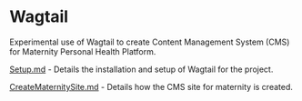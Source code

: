# Wagtail
Experimental use of Wagtail to create Content Management System (CMS) for Maternity Personal Health Platform.

[Setup.md](https://github.com/childhealth/Wagtail/blob/master/Setup.md) - Details the installation and setup of Wagtail for the project.

[CreateMaternitySite.md](https://github.com/childhealth/Wagtail/blob/master/CreateMaternitySite.md) - Details how the CMS site for maternity is created.
